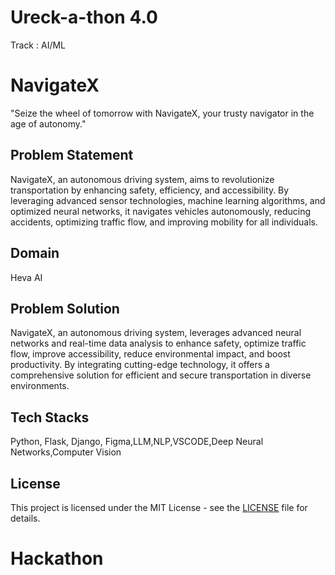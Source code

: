 # Ureck-a-thon 4.0
Track : AI/ML
# NavigateX
"Seize the wheel of tomorrow with NavigateX, your trusty navigator in the age of autonomy."
## Problem Statement
NavigateX, an autonomous driving system, aims to revolutionize transportation by enhancing safety, efficiency, and accessibility. By leveraging advanced sensor technologies, machine learning algorithms, and optimized neural networks, it navigates vehicles autonomously, reducing accidents, optimizing traffic flow, and improving mobility for all individuals.
## Domain
Heva AI
## Problem Solution
NavigateX, an autonomous driving system, leverages advanced neural networks and real-time data analysis to enhance safety, optimize traffic flow, improve accessibility, reduce environmental impact, and boost productivity. By integrating cutting-edge technology, it offers a comprehensive solution for efficient and secure transportation in diverse environments.
## Tech Stacks
Python, Flask, Django, Figma,LLM,NLP,VSCODE,Deep Neural Networks,Computer Vision


## License
This project is licensed under the MIT License - see the [LICENSE](LICENSE) file for details.
# Hackathon 


